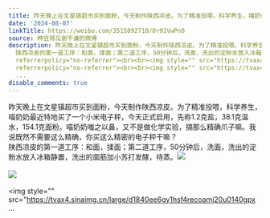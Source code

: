 ```yaml
---
title: 昨天晚上在文星镇超市买到面粉，今天制作陕西凉皮。为了精准投喂，科学养生，喵奶奶最近特地买了一个小米电子秤，今天正式启用，先称1.2克盐，38.1克温水，154.1...
date: '2024-08-07'
linkTitle: https://weibo.com/3515092710/Or91VwPnO
source: 种豆得瓜谢不谦的微博
description: 昨天晚上在文星镇超市买到面粉，今天制作陕西凉皮。为了精准投喂，科学养生，喵奶奶最近特地买了一个小米电子秤，今天正式启用，先称1.2克盐，38.1克温水，154.1克面粉。喵奶奶嗤之以鼻，又不是做化学实验，搞那么精确爪子嘛。我说既然不需要这么精确，你买这么精密的电子秤干嘛？<br>
  陕西凉皮的第一道工序：和面，揉面；第二道工序，50分钟后，洗面，洗出的淀粉水放入冰箱静置，洗出的面筋加小苏打发酵，待蒸。<img style="" src="https://tvax4.sinaimg.cn/large/d1840ee6gy1hsf4rcqn7ij22bc334hdu.jpg"
  referrerpolicy="no-referrer"><br><br><img style="" src="https://tvax4.sinaimg.cn/large/d1840ee6gy1hsf4rds7p1j22bc334e82.jpg"
  referrerpolicy="no-referrer"><br><br><img style="" src="https://tvax4.sinaimg.cn/large/d1840ee6gy1hsf4recoamj20u0140gpx
  ...
disable_comments: true
---
```

昨天晚上在文星镇超市买到面粉，今天制作陕西凉皮。为了精准投喂，科学养生，喵奶奶最近特地买了一个小米电子秤，今天正式启用，先称1.2克盐，38.1克温水，154.1克面粉。喵奶奶嗤之以鼻，又不是做化学实验，搞那么精确爪子嘛。我说既然不需要这么精确，你买这么精密的电子秤干嘛？<br> 陕西凉皮的第一道工序：和面，揉面；第二道工序，50分钟后，洗面，洗出的淀粉水放入冰箱静置，洗出的面筋加小苏打发酵，待蒸。<img style="" src="https://tvax4.sinaimg.cn/large/d1840ee6gy1hsf4rcqn7ij22bc334hdu.jpg" referrerpolicy="no-referrer"><br><br><img style="" src="https://tvax4.sinaimg.cn/large/d1840ee6gy1hsf4rds7p1j22bc334e82.jpg" referrerpolicy="no-referrer"><br><br><img style="" src="https://tvax4.sinaimg.cn/large/d1840ee6gy1hsf4recoamj20u0140gpx ...